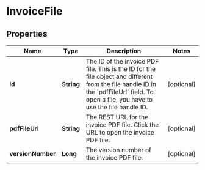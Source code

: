 

# InvoiceFile


## Properties

| Name | Type | Description | Notes |
|------------ | ------------- | ------------- | -------------|
|**id** | **String** | The ID of the invoice PDF file. This is the ID for the file object and different from the file handle ID in the &#x60;pdfFileUrl&#x60; field. To open a file, you have to use the file handle ID.  |  [optional] |
|**pdfFileUrl** | **String** | The REST URL for the invoice PDF file. Click the URL to open the invoice PDF file.  |  [optional] |
|**versionNumber** | **Long** | The version number of the invoice PDF file.  |  [optional] |



